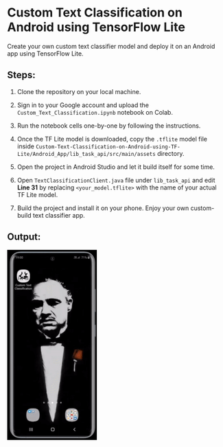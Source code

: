 # Custom Text Classification on Android using TensorFlow Lite
Create your own custom text classifier model and deploy it on an Android app using TensorFlow Lite.

## Steps:

1. Clone the repository on your local machine.
 
2. Sign in to your Google account and upload the `Custom_Text_Classification.ipynb` notebook on Colab.

3. Run the notebook cells one-by-one by following the instructions.

4. Once the TF Lite model is downloaded, copy the `.tflite` model file inside `Custom-Text-Classification-on-Android-using-TF-Lite/Android_App/lib_task_api/src/main/assets` directory.

5. Open the project in Android Studio and let it build itself for some time.

6. Open `TextClassificationClient.java` file under `lib_task_api` and edit **Line 31** by replacing `<your_model.tflite>` with the name of your actual TF Lite model.

7. Build the project and install it on your phone. Enjoy your own custom-build text classifier app.

## Output:

![GitHub Logo](Output.gif)


